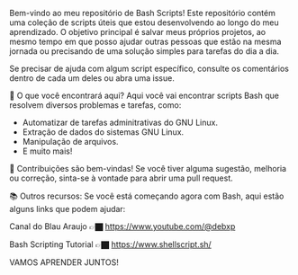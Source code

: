 Bem-vindo ao meu repositório de Bash Scripts! Este repositório contém uma coleção de scripts úteis que estou desenvolvendo ao longo do meu aprendizado. O objetivo principal é salvar meus próprios projetos, ao mesmo tempo em que posso ajudar outras pessoas que estão na mesma jornada ou precisando de uma solução simples para tarefas do dia a dia.

Se precisar de ajuda com algum script específico, consulte os comentários dentro de cada um deles ou abra uma issue.

🚀 O que você encontrará aqui?
Aqui você vai encontrar scripts Bash que resolvem diversos problemas e tarefas, como:

- Automatizar de tarefas adminitrativas do GNU Linux.
- Extração de dados do sistemas GNU Linux.
- Manipulação de arquivos.
- E muito mais!

📝
Contribuições são bem-vindas! Se você tiver alguma sugestão, melhoria ou correção, sinta-se à vontade para abrir uma pull request.

📚 Outros recursos:
Se você está começando agora com Bash, aqui estão alguns links que podem ajudar:

Canal do Blau Araujo 👉🏿 
https://www.youtube.com/@debxp

Bash Scripting Tutorial 👉🏿
https://www.shellscript.sh/

VAMOS APRENDER JUNTOS!